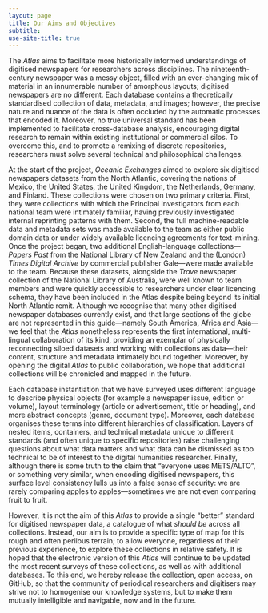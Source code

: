 ```yaml
---
layout: page
title: Our Aims and Objectives
subtitle:  
use-site-title: true
---
```


The *Atlas* aims to facilitate more historically informed understandings
of digitised newspapers for researchers across disciplines. The
nineteenth-century newspaper was a messy object, filled with an
ever-changing mix of material in an innumerable number of amorphous
layouts; digitised newspapers are no different. Each database contains a
theoretically standardised collection of data, metadata, and images;
however, the precise nature and nuance of the data is often occluded by
the automatic processes that encoded it. Moreover, no true universal
standard has been implemented to facilitate cross-database analysis,
encouraging digital research to remain within existing institutional or
commercial silos. To overcome this, and to promote a remixing of
discrete repositories, researchers must solve several technical and
philosophical challenges.

At the start of the project, *Oceanic Exchanges* aimed to explore six
digitised newspapers datasets from the North Atlantic, covering the
nations of Mexico, the United States, the United Kingdom, the
Netherlands, Germany, and Finland. These collections were chosen on two
primary criteria. First, they were collections with which the Principal
Investigators from each national team were intimately familiar, having
previously investigated internal reprinting patterns with them. Second,
the full machine-readable data and metadata sets was made available to
the team as either public domain data or under widely available
licencing agreements for text-mining. Once the project began, two
additional English-language collections—*Papers Past* from the National
Library of New Zealand and the (London) *Times Digital Archive* by
commercial publisher Gale—were made available to the team. Because these
datasets, alongside the *Trove* newspaper collection of the National
Library of Australia, were well known to team members and were quickly
accessible to researchers under clear licencing schema, they have been
included in the Atlas despite being beyond its initial North Atlantic
remit. Although we recognise that many other digitised newspaper
databases currently exist, and that large sections of the globe are not
represented in this guide—namely South America, Africa and Asia—we feel
that the *Atlas* nonetheless represents the first international,
multi-lingual collaboration of its kind, providing an exemplar of
physically reconnecting siloed datasets and working with collections as
data—their content, structure and metadata intimately bound together.
Moreover, by opening the digital *Atlas* to public collaboration, we hope
that additional collections will be chronicled and mapped in the future.

Each database instantiation that we have surveyed uses different
language to describe physical objects (for example a newspaper issue,
edition or volume), layout terminology (article or advertisement, title
or heading), and more abstract concepts (genre, document type).
Moreover, each database organises these terms into different hierarchies
of classification. Layers of nested items, containers, and technical
metadata unique to different standards (and often unique to specific
repositories) raise challenging questions about what data matters and
what data can be dismissed as too technical to be of interest to the
digital humanities researcher. Finally, although there is some truth to
the claim that “everyone uses METS/ALTO”, or something very similar,
when encoding digitised newspapers, this surface level consistency lulls
us into a false sense of security: we are rarely comparing apples to
apples—sometimes we are not even comparing fruit to fruit.

However, it is not the aim of this *Atlas* to provide a single “better”
standard for digitised newspaper data, a catalogue of what *should be*
across all collections. Instead, our aim is to provide a specific type
of map for this rough and often perilous terrain; to allow everyone,
regardless of their previous experience, to explore these collections in
relative safety. It is hoped that the electronic version of this *Atlas*
will continue to be updated the most recent surveys of these
collections, as well as with additional databases. To this end, we
hereby release the collection, open access, on GitHub, so that the
community of periodical researchers and digitisers may strive not to
homogenise our knowledge systems, but to make them mutually intelligible
and navigable, now and in the future.